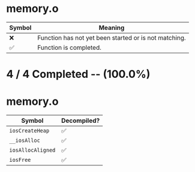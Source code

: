# memory.o
| Symbol | Meaning 
| ------------- | ------------- 
| :x: | Function has not yet been started or is not matching. 
| :white_check_mark: | Function is completed. 


# 4 / 4 Completed -- (100.0%)
# memory.o
| Symbol | Decompiled? |
| ------------- | ------------- |
| `iosCreateHeap` | :white_check_mark: |
| `__iosAlloc` | :white_check_mark: |
| `iosAllocAligned` | :white_check_mark: |
| `iosFree` | :white_check_mark: |
